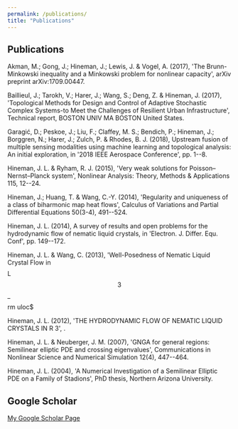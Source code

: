 ```yaml
---
permalink: /publications/
title: "Publications"
---
```


## Publications

Akman, M.; Gong, J.; Hineman, J.; Lewis, J. & Vogel, A. (2017), 'The Brunn-Minkowski inequality and a Minkowski problem for nonlinear capacity', arXiv preprint arXiv:1709.00447.

Baillieul, J.; Tarokh, V.; Harer, J.; Wang, S.; Deng, Z. & Hineman, J. (2017), 'Topological Methods for Design and Control of Adaptive Stochastic Complex Systems-to Meet the Challenges of Resilient Urban Infrastructure', Technical report, BOSTON UNIV MA BOSTON United States.

Garagić, D.; Peskoe, J.; Liu, F.; Claffey, M. S.; Bendich, P.; Hineman, J.; Borggren, N.; Harer, J.; Zulch, P. & Rhodes, B. J. (2018), Upstream fusion of multiple sensing modalities using machine learning and topological analysis: An initial exploration, in '2018 IEEE Aerospace Conference', pp. 1--8.

Hineman, J. L. & Ryham, R. J. (2015), 'Very weak solutions for Poisson–Nernst–Planck system', Nonlinear Analysis: Theory, Methods & Applications 115, 12--24.

Hineman, J.; Huang, T. & Wang, C.-Y. (2014), 'Regularity and uniqueness of a class of biharmonic map heat flows', Calculus of Variations and Partial Differential Equations 50(3-4), 491--524.

Hineman, J. L. (2014), A survey of results and open problems for the hydrodynamic flow of nematic liquid crystals, in 'Electron. J. Differ. Equ. Conf', pp. 149--172.

Hineman, J. L. & Wang, C. (2013), 'Well-Posedness of Nematic Liquid Crystal Flow in $$$$L$$3$$ _ $$$$rm uloc$

Hineman, J. L. (2012), 'THE HYDRODYNAMIC FLOW OF NEMATIC LIQUID CRYSTALS IN R 3', .

Hineman, J. L. & Neuberger, J. M. (2007), 'GNGA for general regions: Semilinear elliptic PDE and crossing eigenvalues', Communications in Nonlinear Science and Numerical Simulation 12(4), 447--464.

Hineman, J. L. (2004), 'A Numerical Investigation of a Semilinear Elliptic PDE on a Family of Stadions', PhD thesis, Northern Arizona University.

## Google Scholar

[My Google Scholar Page](https://scholar.google.com/citations?user=wtcFMGEAAAAJ&hl=en)


